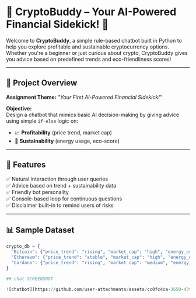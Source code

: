 # 💸 CryptoBuddy – Your AI-Powered Financial Sidekick! 🌟

Welcome to **CryptoBuddy**, a simple rule-based chatbot built in Python to help you explore profitable and sustainable cryptocurrency options. Whether you're a beginner or just curious about crypto, CryptoBuddy gives you advice based on predefined trends and eco-friendliness scores!

---

## 📌 Project Overview

**Assignment Theme:** _"Your First AI-Powered Financial Sidekick!"_

**Objective:**  
Design a chatbot that mimics basic AI decision-making by giving advice using simple `if-else` logic on:

- 📈 **Profitability** (price trend, market cap)
- 🌱 **Sustainability** (energy usage, eco-score)

---

## 🔧 Features

✅ Natural interaction through user queries  
✅ Advice based on trend + sustainability data  
✅ Friendly bot personality  
✅ Console-based loop for continuous questions  
✅ Disclaimer built-in to remind users of risks

---

## 📊 Sample Dataset

```python
crypto_db = {
  "Bitcoin": {"price_trend": "rising", "market_cap": "high", "energy_use": "high", "sustainability_score": 3/10},
  "Ethereum": {"price_trend": "stable", "market_cap": "high", "energy_use": "medium", "sustainability_score": 6/10},
  "Cardano": {"price_trend": "rising", "market_cap": "medium", "energy_use": "low", "sustainability_score": 8/10}
}

## chat SCREENSHOT

![chatbot](https://github.com/user-attachments/assets/cc0fc4ca-3650-43f5-af3f-49c61ba25ba4)



